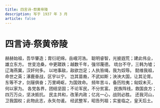 ```yaml
---
title: 四言诗·祭黄帝陵
description: 写于 1937 年 3 月
article: false
---
```


# 四言诗·祭黄帝陵

赫赫始祖，吾华肇造；胄衍祀绵，岳峨河浩。
聪明睿智，光披遐荒；建此伟业，雄立东方。
世变沧桑，中更蹉跌；越数千年，强邻蔑德。
琉台不守，三韩为墟；辽海燕冀，汉奸何多。
以地事敌，敌欲岂足；人执笞绳，我为奴辱。
懿维我祖，命世之英；涿鹿奋战，区宇以宁。
岂其苗裔，不武如斯；泱泱大国，让其沦胥。
东等不才，剑屦俱奋；万里崎岖，为国效命。
频年苦斗，备历险夷；匈奴未灭，何以家为。
各党各界，团结坚固；不论军民，不分贫富。
民族阵线，救国良方；四万万众，坚决抵抗。
民主共和，改革内政；亿兆一心，战则必胜。
还我河山，卫我国权；此物此志，永矢勿谖。
经武整军，昭告列祖；实鉴临之，皇天后土。

